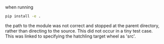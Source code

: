 when running  
```bash
pip install -e .  
```
  
the path to the module was not correct and stopped at the parent directory, rather than directing to the source. This did not occur in a tiny test case.  
This was linked to specifying the hatchling target wheel as 'src'.